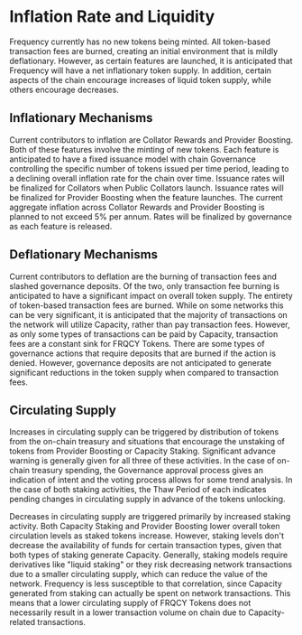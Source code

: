 # Inflation Rate and Liquidity

Frequency currently has no new tokens being minted.
All token-based transaction fees are burned, creating an initial environment that is mildly deflationary.
However, as certain features are launched, it is anticipated that Frequency will have a net inflationary token supply.
In addition, certain aspects of the chain encourage increases of liquid token supply, while others encourage decreases.

## Inflationary Mechanisms

Current contributors to inflation are Collator Rewards and Provider Boosting.
Both of these features involve the minting of new tokens.
Each feature is anticipated to have a fixed issuance model with chain Governance controlling the specific number of tokens issued per time period, leading to a declining overall inflation rate for the chain over time.
Issuance rates will be finalized for Collators when Public Collators launch.
Issuance rates will be finalized for Provider Boosting when the feature launches.
The current aggregate inflation across Collator Rewards and Provider Boosting is planned to not exceed 5% per annum.
Rates will be finalized by governance as each feature is released.


## Deflationary Mechanisms

Current contributors to deflation are the burning of transaction fees and slashed governance deposits.
Of the two, only transaction fee burning is anticipated to have a significant impact on overall token supply.
The entirety of token-based transaction fees are burned.
While on some networks this can be very significant, it is anticipated that the majority of transactions on the network will utilize Capacity, rather than pay transaction fees.
However, as only some types of transactions can be paid by Capacity, transaction fees are a constant sink for FRQCY Tokens.
There are some types of governance actions that require deposits that are burned if the action is denied.
However, governance deposits are not anticipated to generate significant reductions in the token supply when compared to transaction fees.

## Circulating Supply

Increases in circulating supply can be triggered by distribution of tokens from the on-chain treasury and situations that encourage the unstaking of tokens from Provider Boosting or Capacity Staking.
Significant advance warning is generally given for all three of these activities.
In the case of on-chain treasury spending, the Governance approval process gives an indication of intent and the voting process allows for some trend analysis.
In the case of both staking activities, the Thaw Period of each indicates pending changes in circulating supply in advance of the tokens unlocking.

Decreases in circulating supply are triggered primarily by increased staking activity.
Both Capacity Staking and Provider Boosting lower overall token circulation levels as staked tokens increase.
However, staking levels don't decrease the availability of funds for certain transaction types, given that both types of staking generate Capacity.
Generally, staking models require derivatives like "liquid staking" or they risk decreasing network transactions due to a smaller circulating supply, which can reduce the value of the network.
Frequency is less susceptible to that correlation, since Capacity generated from staking can actually be spent on network transactions.
This means that a lower circulating supply of FRQCY Tokens does not necessarily result in a lower transaction volume on chain due to Capacity-related transactions.
